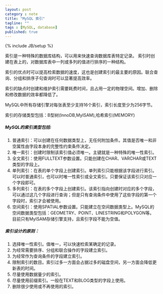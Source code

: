 ```yaml
---
layout: post
category : note
title: "MySQL 索引"
tagline: ""
tags : [MySQL, database]
published: true
---
```

{% include JB/setup %}

索引是一种特殊的数据库结构，可以用来快速查询数据库表特定记录。
索引时创建在表上的，对数据库表中一列或多列的值进行排序的一种结构。

索引的优点时可以提高检索数据的速度，这也是创建索引的最主要的原因。联合查询、分组和排序子句查询时可以显著提高效率。

索引的缺点时创建和维护索引需要耗费时间，且占用一定的物理空间。增加、删除和修改数据的效率都降低了。

MySQL中所有存储引擎对每张表至少支持16个索引，索引长度至少为256字节。

索引的存储类型包括：B型树(InnoDB,MyISAM),哈希索引(MEMORY)


##### MySQL的索引类型包括:

1. 普通索引：可以创建在任何数据类型上，无任何附加条件。其值是否唯一和非空属性由字段本身的完整性约束条件决定。
2. 唯一索引：创建时限制该索引值必须唯一。主键就是一种特殊的唯一性索引。
3. 全文索引：使用FULLTEXT参数设置。只能创建在CHAR、VARCHAR或TEXT类型的字段上。
4. 单列索引：在表的单个字段上创建索引。单列索引只能根据该字段进行索引。可以时普通索引，也可以时唯一性索引或全文索引。只要保证该索引只对应一个字段即可。
5. 多列索引：在表的多个字段上创建索引。该索引指向创建时对应的多个字段，可以通过这几个字段进行查询；但是只有查询条件中使用了这些字段的第一个字段时，索引才会被使用。
6. 空间索引：使用SPATIAL参数设置。只能建立在空间数据类型上。MySQL的空间数据类型包括：GEOMETRY、POINT、LINESTRING和POLYGON等。目前只有MyISAM存储引擎支持，且索引字段不能为空值。

##### 索引设计的原则：

1. 选择唯一性索引。值唯一，可以快速检索某确定的记录。
2. 为经常需要排序、分组和联合操作的字段建立索引。
3. 为经常作为查询条件的字段建立索引。
4. 限制索引的数目。索引过多一方面会占据过多的磁盘空间，另一方面会降低更新表的时间。
5. 尽量使用数据量少的索引。
6. 尽量使用前缀索引。一般在TEXT和BLOG类型的字段上使用。
7. 删除很少使用或不再使用的索引。
